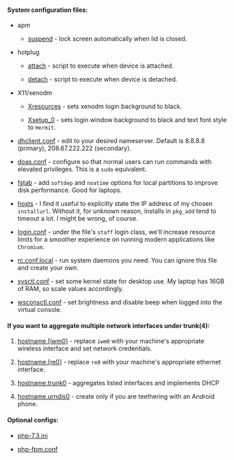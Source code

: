 #### System configuration files:

- apm

  - [suspend](https://github.com/cyril2day/OpenBSD-Environment/blob/master/config/etc/apm/suspend)
    \- lock screen automatically when lid is closed.

- hotplug

  - [attach](https://github.com/cyril2day/OpenBSD-Environment/blob/master/config/etc/hotplug/attach)
    \- script to execute when device is attached.

  - [detach](https://github.com/cyril2day/OpenBSD-Environment/blob/master/config/etc/hotplug/detach)
    \- script to execute when device is detached.

- X11/xenodm

  - [Xresources](https://github.com/cyril2day/OpenBSD-Environment/blob/master/config/etc/X11/xenodm/Xresources)
    \- sets xenodm login background to black.

  - [Xsetup_0](https://github.com/cyril2day/OpenBSD-Environment/blob/master/config/etc/X11/xenodm/Xsetup_0)
    \- sets login window background to black and text font style to `Hermit`.

- [dhclient.conf](https://github.com/cyril2day/OpenBSD-Environment/blob/master/config/etc/dhclient.conf)
  \- edit to your desired nameserver. Default is 8.8.8.8 (primary), 208.67.222.222 (secondary).

- [doas.conf](https://github.com/cyril2day/OpenBSD-Environment/blob/master/config/etc/doas.conf)
  \- configure so that normal users can run commands with elevated privileges. This is a `sudo` equivalent.

- [fstab](https://github.com/cyril2day/OpenBSD-Environment/blob/master/config/etc/fstab)
  \- add `softdep` and `noatime` options for local partitions to improve disk performance. Good for laptops.

- [hosts](https://github.com/cyril2day/OpenBSD-Environment/blob/master/config/etc/hosts)
  \- I find it useful to explicitly state the IP address of my chosen `installurl`. Without it, for unknown
  reason, installs in `pkg_add` tend to timeout a lot. I might be wrong, of course.

- [login.conf](https://github.com/cyril2day/OpenBSD-Environment/blob/master/config/etc/login.conf)
  \- under the file's `staff` login class, we'll increase resource limits for a smoother experience on running
  modern applications like `Chromium`.

- [rc.conf.local](https://github.com/cyril2day/OpenBSD-Environment/blob/master/config/etc/rc.conf.local)
  \- run system daemons you need. You can ignore this file and create your own.

- [sysctl.conf](https://github.com/cyril2day/OpenBSD-Environment/blob/master/config/etc/sysctl.conf)
  \- set some kernel state for desktop use. My laptop has 16GB of RAM, so scale values accordingly.

- [wsconsctl.conf](https://github.com/cyril2day/OpenBSD-Environment/blob/master/config/etc/wsconsctl.conf)
  \- set brightness and disable beep when logged into the virtual console.

#### If you want to aggregate multiple network interfaces under trunk(4):

1. [hostname.\[iwm0\]](https://github.com/cyril2day/OpenBSD-Environment/blob/master/config/etc/hostname.iwm0)
   \- replace `iwm0` with your machine's appropriate wireless interface and set network credentials.

2. [hostname.\[re0\]](https://github.com/cyril2day/OpenBSD-Environment/blob/master/config/etc/hostname.re0)
   \- replace `re0` with your machine's appropriate ethernet interface.

3. [hostname.trunk0](https://github.com/cyril2day/OpenBSD-Environment/blob/master/config/etc/hostname.trunk0)
   \- aggregates listed interfaces and implements DHCP

4. [hostname.urndis0](https://github.com/cyril2day/OpenBSD-Environment/blob/master/config/etc/hostname.urndis0)
   \- create only if you are teethering with an Android phone.

#### Optional configs:

- [php-7.3.ini](https://github.com/cyril2day/OpenBSD-Environment/blob/master/config/etc/php-7.3.ini)

- [php-fpm.conf](https://github.com/cyril2day/OpenBSD-Environment/blob/master/config/etc/php-fpm.conf)
